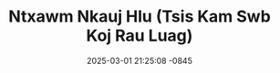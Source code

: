 ---
layout: movie-video-data
date: 2025-03-01 21:25:08 -0845
categories: movie

# Site Attributes
title: "Ntxawm Nkauj Hlu (Tsis Kam Swb Koj Rau Luag)"
permalink: "/movie/Ntxawm_Nkauj_Hlu_(Tsis_Kam_Swb_Koj_Rau_Luag)"

# Movie Attributes
synopsis: "Ntxawm Nkauj Hli (Fai Vang) yog ib tug ntxhais uas muaj koob nto npe txawj hais kwv txhiaj nquag thiab zoo nkauj tib neeg leej twg los yeej xav tau los ua poj niam yog li ntawv txiv xeev laus (Kaus Lis) thiaj li tau dag kom Sim Yeej (Leekong Xiong) mus tos Ntxawm Nkauj Hli los ua nws tus nyab tom qab ntawv txiv xeev laus tseem yuav tua sim yeej pov tseg yog li ntawv sim yeej yuav ua cas thiaj li khiav dim thiab rov qab coj ntxawm nkauj hli mus kom txog vaj txog tsev daws txoj kev txhaum. "
producer: "Nkauj Hnub Production"
director: ""
writer: ""
video_link: ""
genre: "Historical Action"
year: "2011"
release_type: "DVD"
storage: "Center for Hmong Studies"
thumbnail: "/assets/images/movie_thumbnails/Ntxawm Nkauj Hlu (Tsis Kam Swb Koj Rau Luag).jpeg"
publishing_company: ""

# Sequels + Parts
base_movie: ""
total_parts: 0
sequel: ""

# Movie Cast
cast:
- name: "Leekong Xiong"
- name: "Fai Vang"
- name: "Txawj Yaj"
- name: "Yij Ntshis Yaj"
- name: "Yias Yaj"
- name: "Tsab Lauj"
- name: "Kaus Lis"
- name: "Kos Lis"
- name: "Fav Maiv Hawj"
- name: "Vaj Neeb Vwj"
---